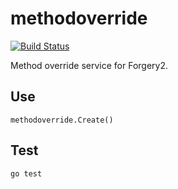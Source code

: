 # methodoverride

[![Build Status](https://secure.travis-ci.org/goforgery/methodoverride.png?branch=master)](http://travis-ci.org/goforgery/methodoverride)

Method override service for Forgery2.

## Use

    methodoverride.Create()

## Test

    go test
